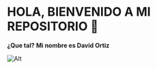 # HOLA, BIENVENIDO A MI REPOSITORIO 👋
	
**¿Que tal?**
__Mi nombre es David Ortiz__

![Alt]([/ruta/imagen.png](https://images-wixmp-ed30a86b8c4ca887773594c2.wixmp.com/f/189c896a-67cc-48d7-abb9-8164b0882b4f/d74defx-1abdcd34-52ec-406f-b8b4-8d96358ec6f7.png?token=eyJ0eXAiOiJKV1QiLCJhbGciOiJIUzI1NiJ9.eyJzdWIiOiJ1cm46YXBwOjdlMGQxODg5ODIyNjQzNzNhNWYwZDQxNWVhMGQyNmUwIiwiaXNzIjoidXJuOmFwcDo3ZTBkMTg4OTgyMjY0MzczYTVmMGQ0MTVlYTBkMjZlMCIsIm9iaiI6W1t7InBhdGgiOiJcL2ZcLzE4OWM4OTZhLTY3Y2MtNDhkNy1hYmI5LTgxNjRiMDg4MmI0ZlwvZDc0ZGVmeC0xYWJkY2QzNC01MmVjLTQwNmYtYjhiNC04ZDk2MzU4ZWM2ZjcucG5nIn1dXSwiYXVkIjpbInVybjpzZXJ2aWNlOmZpbGUuZG93bmxvYWQiXX0.ti4JHedFn3lf7Go6yOmmWMqLcd_IY11-d6weNrSWULc)https://images-wixmp-ed30a86b8c4ca887773594c2.wixmp.com/f/189c896a-67cc-48d7-abb9-8164b0882b4f/d74defx-1abdcd34-52ec-406f-b8b4-8d96358ec6f7.png?token=eyJ0eXAiOiJKV1QiLCJhbGciOiJIUzI1NiJ9.eyJzdWIiOiJ1cm46YXBwOjdlMGQxODg5ODIyNjQzNzNhNWYwZDQxNWVhMGQyNmUwIiwiaXNzIjoidXJuOmFwcDo3ZTBkMTg4OTgyMjY0MzczYTVmMGQ0MTVlYTBkMjZlMCIsIm9iaiI6W1t7InBhdGgiOiJcL2ZcLzE4OWM4OTZhLTY3Y2MtNDhkNy1hYmI5LTgxNjRiMDg4MmI0ZlwvZDc0ZGVmeC0xYWJkY2QzNC01MmVjLTQwNmYtYjhiNC04ZDk2MzU4ZWM2ZjcucG5nIn1dXSwiYXVkIjpbInVybjpzZXJ2aWNlOmZpbGUuZG93bmxvYWQiXX0.ti4JHedFn3lf7Go6yOmmWMqLcd_IY11-d6weNrSWULc)

<!--
**David-Esteban-Ortiz-Ortiz/David-Esteban-Ortiz-Ortiz** is a ✨ _special_ ✨ repository because its `README.md` (this file) appears on your GitHub profile.

Here are some ideas to get you started:

- 🔭 I’m currently working on ...
- 🌱 I’m currently learning ...
- 👯 I’m looking to collaborate on ...
- 🤔 I’m looking for help with ...
- 💬 Ask me about ...
- 📫 How to reach me: ...
- 😄 Pronouns: ...
- ⚡ Fun fact: ...
-->
